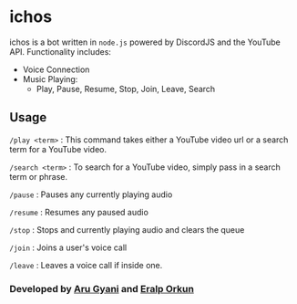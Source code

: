 # ichos

ichos is a bot written in `node.js`  powered by DiscordJS and the YouTube API. Functionality includes:

* Voice Connection
* Music Playing:
  * Play, Pause, Resume, Stop, Join, Leave, Search

## Usage

`/play <term>` : This command takes either a YouTube video url or a search term for a YouTube video.

`/search <term>` : To search for a YouTube video, simply pass in a search term or phrase.

`/pause` : Pauses any currently playing audio

`/resume` : Resumes any paused audio

`/stop` : Stops and currently playing audio and clears the queue

`/join` : Joins a user's voice call

`/leave` : Leaves a voice call if inside one.


### Developed by [Aru Gyani](http://github.com/AruGyani) and [Eralp Orkun](http://github.com/eaorkun)
